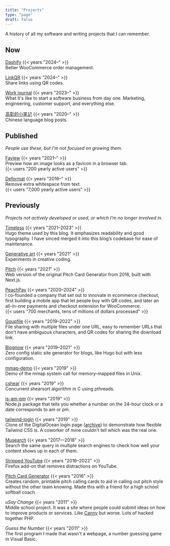 ```yaml
---
title: "Projects"
type: "page"
draft: false
---
```


A history of all my software and writing projects that I can remember.

## Now

[Dashify](https://getdashify.com) {{< years "2024–" >}} \
Better WooCommerce order management.

[LinkQR](https://linkqr.johnjago.com) {{< years "2024–" >}} \
Share links using QR codes.

[Work journal](/work-journal/) {{< years "2023–" >}} \
What it's like to start a software business from day one. Marketing, engineering, customer support, and everything else.

[高彰的小笔记](https://gaozhang.co/) {{< years "2020–" >}} \
Chinese language blog posts.

## Published

*People use these, but I'm not focused on growing them.*

[Faview](https://faview.johnjago.com) {{< years "2021–" >}} \
Preview how an image looks as a favicon in a browser tab. \
{{< users "200 yearly active users" >}}

[Deformat](https://deformat.johnjago.com) {{< years "2016–" >}} \
Remove extra whitespace from text. \
{{< users "7,000 yearly active users" >}}

## Previously

*Projects not actively developed or used, or which I’m no longer involved in.*

[Timeless](https://github.com/johnjago/timeless) {{< years "2021–2023" >}} \
Hugo theme used by this blog. It emphasizes readability and good typography. I have sinced merged it into this blog’s codebase for ease of maintenance.

[Generative art](https://github.com/undostudio/generative-art#generative-art--undostudio) {{< years "2021" >}} \
Experiments in creative coding.

[Pitch](https://pitch-iota.vercel.app/) {{< years "2021" >}} \
Web version of the original Pitch Card Generator from 2016, built with Next.js.

[PeachPay](https://peachpay.app) {{< years "2020–2024" >}} \
I co-founded a company that set out to innovate in ecommerce checkout, first building a mobile app that let people buy with QR codes, and later an all-in-one payments and checkout extension for WooCommerce. \
{{< users "700 merchants, tens of millions of dollars processed" >}}

[Goupfile](https://goupfile.johnjago.com) {{< years "2019–2022" >}} \
File sharing with multiple files under one URL, easy to remember URLs that don't have ambiguous characters, and QR codes for sharing the download link.

[Blognow](https://github.com/johnjago/blognow) {{< years "2019–2021" >}} \
Zero config static site generator for blogs, like Hugo but with less configuration.

[mmap-demo](https://github.com/johnjago/mmap-demo) {{< years "2019" >}} \
Demo of the mmap system call for memory-mapped files in Unix.

[cshear](https://github.com/johnjago/cshear) {{< years "2019" >}} \
Concurrent shearsort algorithm in C using pthreads.

[is-am-pm](https://www.npmjs.com/package/is-am-pm) {{< years "2019" >}} \
Node.js package that tells you whether a number on the 24-hour clock or a date corresponds to am or pm.

[tailwind-login](https://johnjago.github.io/tailwind-login/) {{< years "2019" >}} \
Clone of the DigitalOcean login page ([archive](http://web.archive.org/web/20190113042309/https://cloud.digitalocean.com/login)) to demonstrate how flexible Tailwind CSS is. A coworker of mine couldn't tell which was the real one.

[Musearch](https://github.com/johnjago/musearch) {{< years "2017—2018" >}} \
Search the same query in multiple search engines to check how well your content shows up in each of them.

[Stripped YouTube](https://addons.mozilla.org/en-US/firefox/addon/stripped-youtube/) {{< years "2016–2022" >}} \
Firefox add-on that removes distractions on YouTube.

[Pitch Card Generator](https://github.com/johnjago/pitch-card-generator) {{< years "2016" >}} \
Creates random, printable pitch calling cards to aid in calling out pitch style without the other team knowing. Made this with a friend for a high school softball coach.

*uSay Change* {{< years "2011" >}} \
Middle school project. It was a site where people could submit ideas on how to improve products or services. Like [Canny](https://canny.io/) but worse. Lots of hacked together PHP.

*Guess the Number* {{< years "2011" >}} \
The first program I made that wasn't a webpage, a number guessing game in Visual Basic.
